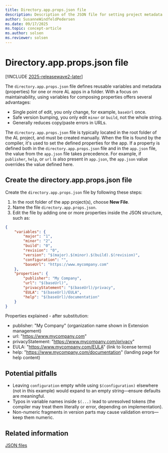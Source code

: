 ```yaml
---
title: Directory.app.props.json file
description: Description of the JSON file for setting project metadata in AL extensions for Business Central.
author: SusanneWindfeldPedersen
ms.date: 09/17/2025
ms.topic: concept-article
ms.author: solsen
ms.reviewer: solsen
---
```


# Directory.app.props.json file

[!INCLUDE [2025-releasewave2-later](../includes/2025-releasewave2-later.md)]

The `directory.app.props.json` file defines reusable variables and metadata (properties) for one or more AL apps in a folder. With a focus on maintainability, using variables for composing properties offers several advantages:

- Single point of edit, you only change, for example, `baseUrl` once.
- Safe version bumping, you only edit `minor` or `build`, not the whole string.  
- Generally reduces copy/paste errors in URLs.

The `directory.app.props.json` file is typically located in the root folder of the AL project, and must be created manually. When the file is found by the compiler, it's used to set the defined properties for the app. If a property is defined both in the `directory.app.props.json` file and in the `app.json` file, the value from the `app.json` file takes precedence. For example, if `publisher`, `help`, or `url` is also present in `app.json`, the `app.json` value overrides the value defined here.


## Create the directory.app.props.json file

Create the `directory.app.props.json` file by following these steps:

1) In the root folder of the app project(s), choose **New File**.
2) Name the file `directory.app.props.json`.
3) Edit the file by adding one or more properties inside the JSON structure, such as:

```json
{
    "variables": {
        "major": "1",
        "minor": "2",
        "build": "0",
        "revision": "0",
        "version": "$(major).$(minor).$(build).$(revision)",
        "configuration": "",
        "baseUrl": "https://www.mycompany.com"
    },
    "properties": {
        "publisher": "My Company",
        "url": "$(baseUrl)",
        "privacyStatement": "$(baseUrl)/privacy",
        "EULA": "$(baseUrl)/EULA",
        "help": "$(baseUrl)/documentation"
    }
}
```

Properties explained - after substitution:

- publisher: "My Company" (organization name shown in Extension management)  
- url: "https://www.mycompany.com"  
- privacyStatement: "https://www.mycompany.com/privacy"  
- EULA: "https://www.mycompany.com/EULA" (link to license terms)  
- help: "https://www.mycompany.com/documentation" (landing page for help content)


## Potential pitfalls

- Leaving `configuration` empty while using `$(configuration)` elsewhere (not in this example) would expand to an empty string—ensure defaults are meaningful.  
- Typos in variable names inside `$(...)` lead to unresolved tokens (the compiler may treat them literally or error, depending on implementation).  
- Non-numeric fragments in version parts may cause validation errors—keep them numeric.

## Related information

[JSON files](devenv-json-files.md)  